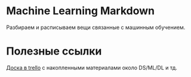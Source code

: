 # Machine Learning Markdown

Разбираем и расписываем вещи связанные с машинным обучением.

# Полезные ссылки
[Доска в trello](https://trello.com/b/GWgaycag/skillsup) с накопленными материалами около DS/ML/DL и тд.
